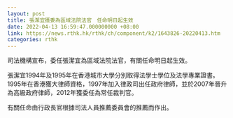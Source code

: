 ```yaml
---
layout: post
title: 張潔宜獲委為區域法院法官　任命明日起生效
date: 2022-04-13 16:59:47.000000000 +08:00
link: https://news.rthk.hk/rthk/ch/component/k2/1643826-20220413.htm
categories: rthk
---
```


司法機構宣布，委任張潔宜為區域法院法官，有關任命明日起生效。

張潔宜1994年及1995年在香港城市大學分別取得法學士學位及法學專業證書。1995年在香港獲大律師資格，1997年加入律政司出任政府律師，並於2007年晉升為高級政府律師，2012年獲委任為常任裁判官。

有關任命由行政長官根據司法人員推薦委員會的推薦而作出。
